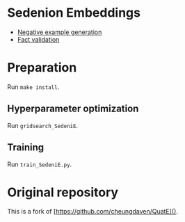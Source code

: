 # Sedenion Embeddings

- [Negative example generation](./negative-example-generation)
- [Fact validation](./fact-vadlidation)

# Preparation
Run `make install`.

## Hyperparameter optimization
Run `gridsearch_SedeniE`.

## Training
Run `train_SedeniE.py`.

# Original repository
This is a fork of [https://github.com/cheungdaven/QuatE]().
